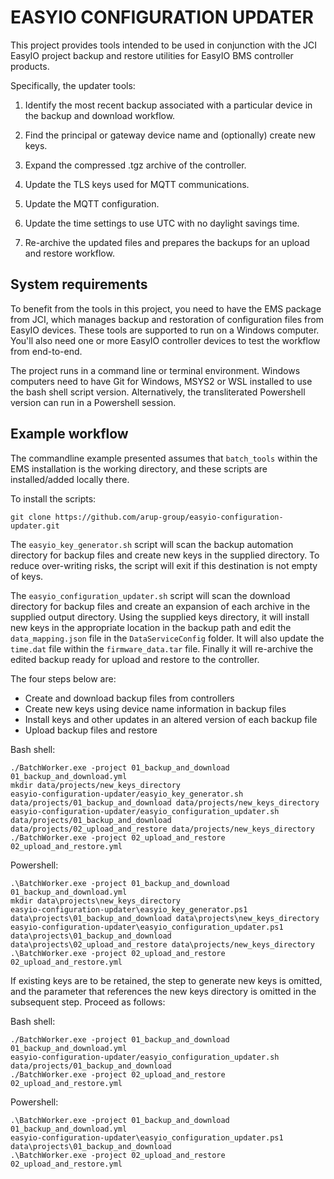 # EASYIO CONFIGURATION UPDATER

This project provides tools intended to be used in conjunction with the JCI EasyIO project backup
and restore utilities for EasyIO BMS controller products.

Specifically, the updater tools:

1. Identify the most recent backup associated with a particular device in the backup and
download workflow.

2. Find the principal or gateway device name and (optionally) create new keys.

3. Expand the compressed .tgz archive of the controller.
 
4. Update the TLS keys used for MQTT communications.

5. Update the MQTT configuration.

6. Update the time settings to use UTC with no daylight savings time.

6. Re-archive the updated files and prepares the backups for an upload and restore workflow.

## System requirements

To benefit from the tools in this project, you need to have the EMS package from JCI, which
manages backup and restoration of configuration files from EasyIO devices. These tools are
supported to run on a Windows computer. You'll also need one or more EasyIO controller devices
to test the workflow from end-to-end.

The project runs in a command line or terminal environment. Windows computers need to have Git
for Windows, MSYS2 or WSL installed to use the bash shell script version. Alternatively, the
transliterated Powershell version can run in a Powershell session.

## Example workflow

The commandline example presented assumes that `batch_tools` within the EMS installation is
the working directory, and these scripts are installed/added locally there.

To install the scripts:
```
git clone https://github.com/arup-group/easyio-configuration-updater.git
```

The `easyio_key_generator.sh` script will scan the backup automation directory for backup
files and create new keys in the supplied directory. To reduce over-writing risks, the script
will exit if this destination is not empty of keys.

The `easyio_configuration_updater.sh` script will scan the download directory for backup files
and create an expansion of each archive in the supplied output directory. Using the supplied
keys directory, it will install new keys in the appropriate location in the backup path and
edit the `data_mapping.json` file in the `DataServiceConfig` folder. It will also update the
`time.dat` file within the `firmware_data.tar` file. Finally it will re-archive the edited
backup ready for upload and restore to the controller.

The four steps below are:
- Create and download backup files from controllers
- Create new keys using device name information in backup files
- Install keys and other updates in an altered version of each backup file
- Upload backup files and restore

Bash shell:
```
./BatchWorker.exe -project 01_backup_and_download 01_backup_and_download.yml
mkdir data/projects/new_keys_directory
easyio-configuration-updater/easyio_key_generator.sh data/projects/01_backup_and_download data/projects/new_keys_directory
easyio-configuration-updater/easyio_configuration_updater.sh data/projects/01_backup_and_download data/projects/02_upload_and_restore data/projects/new_keys_directory
./BatchWorker.exe -project 02_upload_and_restore 02_upload_and_restore.yml
```

Powershell:
```
.\BatchWorker.exe -project 01_backup_and_download 01_backup_and_download.yml
mkdir data\projects\new_keys_directory
easyio-configuration-updater\easyio_key_generator.ps1 data\projects\01_backup_and_download data\projects\new_keys_directory
easyio-configuration-updater\easyio_configuration_updater.ps1 data\projects\01_backup_and_download data\projects\02_upload_and_restore data\projects/new_keys_directory
.\BatchWorker.exe -project 02_upload_and_restore 02_upload_and_restore.yml
```

If existing keys are to be retained, the step to generate new keys is omitted, and the parameter that references the new keys directory is omitted in the subsequent step. Proceed as follows:

Bash shell:
```
./BatchWorker.exe -project 01_backup_and_download 01_backup_and_download.yml
easyio-configuration-updater/easyio_configuration_updater.sh data/projects/01_backup_and_download
./BatchWorker.exe -project 02_upload_and_restore 02_upload_and_restore.yml
```

Powershell:
```
.\BatchWorker.exe -project 01_backup_and_download 01_backup_and_download.yml
easyio-configuration-updater\easyio_configuration_updater.ps1 data\projects\01_backup_and_download
.\BatchWorker.exe -project 02_upload_and_restore 02_upload_and_restore.yml
```
